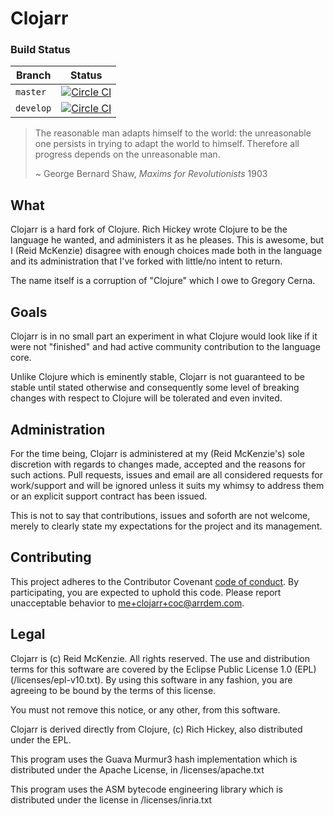 # Clojarr

### Build Status

Branch | Status
----------|--------
`master` | [![Circle CI](https://circleci.com/gh/arrdem/clojarr/tree/master.svg?style=svg)](https://circleci.com/gh/arrdem/clojarr/tree/master) | 
`develop` | [![Circle CI](https://circleci.com/gh/arrdem/clojarr/tree/develop.svg?style=svg)](https://circleci.com/gh/arrdem/clojarr/tree/develop)

> The reasonable man adapts himself to the world: the unreasonable one
> persists in trying to adapt the world to himself. Therefore all
> progress depends on the unreasonable man.
> 
> ~ George Bernard Shaw, _Maxims for Revolutionists_ 1903

## What

Clojarr is a hard fork of Clojure. Rich Hickey wrote Clojure to be the
language he wanted, and administers it as he pleases. This is awesome,
but I (Reid McKenzie) disagree with enough choices made both in the
language and its administration that I've forked with little/no intent
to return.

The name itself is a corruption of "Clojure" which I owe to Gregory
Cerna.

## Goals

Clojarr is in no small part an experiment in what Clojure would look
like if it were not "finished" and had active community contribution
to the language core.

Unlike Clojure which is eminently stable, Clojarr is not guaranteed to
be stable until stated otherwise and consequently some level of
breaking changes with respect to Clojure will be tolerated and even
invited.

## Administration

For the time being, Clojarr is administered at my (Reid McKenzie's)
sole discretion with regards to changes made, accepted and the reasons
for such actions. Pull requests, issues and email are all considered
requests for work/support and will be ignored unless it suits my
whimsy to address them or an explicit support contract has been
issued.

This is not to say that contributions, issues and soforth are not
welcome, merely to clearly state my expectations for the project and
its management.

## Contributing

This project adheres to the Contributor Covenant
[code of conduct](CODE_OF_CONDUCT.md).  By participating, you are
expected to uphold this code.  Please report unacceptable behavior to
[me+clojarr+coc@arrdem.com](mailto:me+clojarr+coc@arrdem.com).

## Legal

Clojarr is (c) Reid McKenzie. All rights reserved. The use and
distribution terms for this software are covered by the Eclipse Public
License 1.0 (EPL) (/licenses/epl-v10.txt). By using this software in
any fashion, you are agreeing to be bound by the terms of this
license.

You must not remove this notice, or any other, from this software.

Clojarr is derived directly from Clojure, (c) Rich Hickey, also
distributed under the EPL.

This program uses the Guava Murmur3 hash implementation which is
distributed under the Apache License, in /licenses/apache.txt

This program uses the ASM bytecode engineering library which is
distributed under the license in /licenses/inria.txt
